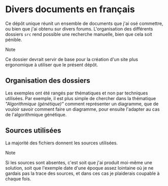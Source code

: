 Divers documents en français
============================

Ce dépôt unique réunit un ensemble de documents que j'ai osé commettre, ou bien que j'ai obtenu sur divers forums.
L'organisation des différents dossiers `src` rend possible une recherche manuelle, bien que cela soit pénible.

> [!NOTE]
> Ce dossier devrait servir de base pour la création d'un site plus ergonomique à utiliser que le présent dépôt.


Organisation des dossiers
-------------------------

Les exemples ont été rangés par thématiques et non par techniques utilisées.
Par exemple, il est plus simple de chercher dans la thématique *"Algorithmique (génétique)"* comment représenter un diagramme, que de vouloir savoir comment faire un diagramme, pour ensuite l'adapter au cas de l'algorithmique génétique.


Sources utilisées
-----------------

La majorité des fichiers donnent les sources utilisées.

> [!NOTE]
> Si les sources sont absentes, c'est soit que j'ai produit moi-même une solution, soit que l'exemple date d'une époque assez lointaine où je ne gardais pas la trace des sources, et dans ces cas je plaiderais coupable à chaque fois.
